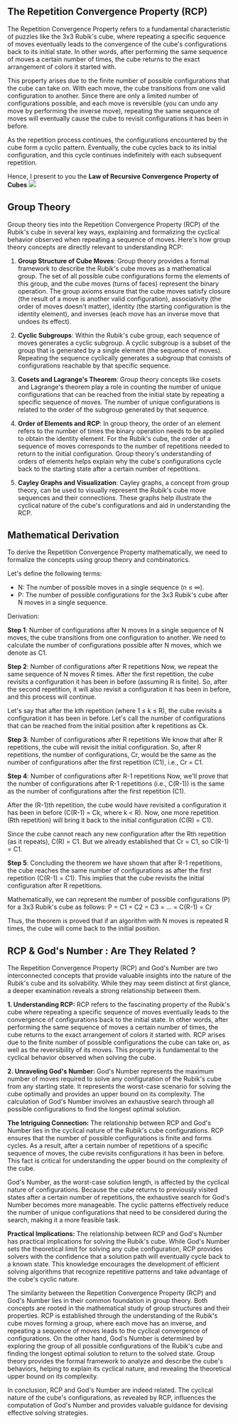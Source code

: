 ## The Repetition Convergence Property (RCP)
The Repetition Convergence Property refers to a fundamental characteristic of puzzles like the 3x3 Rubik's cube, where repeating a specific sequence of moves eventually leads to the convergence of the cube's configurations back to its initial state. In other words, after performing the same sequence of moves a certain number of times, the cube returns to the exact arrangement of colors it started with.

This property arises due to the finite number of possible configurations that the cube can take on. With each move, the cube transitions from one valid configuration to another. Since there are only a limited number of configurations possible, and each move is reversible (you can undo any move by performing the inverse move), repeating the same sequence of moves will eventually cause the cube to revisit configurations it has been in before.

As the repetition process continues, the configurations encountered by the cube form a cyclic pattern. Eventually, the cube cycles back to its initial configuration, and this cycle continues indefinitely with each subsequent repetition.

Hence, I present to you the **Law of Recursive Convergence Property of Cubes**
![](https://raw.githubusercontent.com/PrimeTDMomega/repetition-convergence-property/main/resources/imgs/law-of-rcp.png)

## Group Theory
Group theory ties into the Repetition Convergence Property (RCP) of the Rubik's cube in several key ways, explaining and formalizing the cyclical behavior observed when repeating a sequence of moves. Here's how group theory concepts are directly relevant to understanding RCP:

1.  **Group Structure of Cube Moves**: Group theory provides a formal framework to describe the Rubik's cube moves as a mathematical group. The set of all possible cube configurations forms the elements of this group, and the cube moves (turns of faces) represent the binary operation. The group axioms ensure that the cube moves satisfy closure (the result of a move is another valid configuration), associativity (the order of moves doesn't matter), identity (the starting configuration is the identity element), and inverses (each move has an inverse move that undoes its effect).
    
2.  **Cyclic Subgroups**: Within the Rubik's cube group, each sequence of moves generates a cyclic subgroup. A cyclic subgroup is a subset of the group that is generated by a single element (the sequence of moves). Repeating the sequence cyclically generates a subgroup that consists of configurations reachable by that specific sequence.
    
3.  **Cosets and Lagrange's Theorem**: Group theory concepts like cosets and Lagrange's theorem play a role in counting the number of unique configurations that can be reached from the initial state by repeating a specific sequence of moves. The number of unique configurations is related to the order of the subgroup generated by that sequence.
    
4.  **Order of Elements and RCP**: In group theory, the order of an element refers to the number of times the binary operation needs to be applied to obtain the identity element. For the Rubik's cube, the order of a sequence of moves corresponds to the number of repetitions needed to return to the initial configuration. Group theory's understanding of orders of elements helps explain why the cube's configurations cycle back to the starting state after a certain number of repetitions.
    
5.  **Cayley Graphs and Visualization**: Cayley graphs, a concept from group theory, can be used to visually represent the Rubik's cube move sequences and their connections. These graphs help illustrate the cyclical nature of the cube's configurations and aid in understanding the RCP.

## Mathematical Derivation
To derive the Repetition Convergence Property mathematically, we need to formalize the concepts using group theory and combinatorics.

Let's define the following terms:

-   N: The number of possible moves in a single sequence (n ≤ ∞).
-   P: The number of possible configurations for the 3x3 Rubik's cube after N moves in a single sequence.

Derivation:

**Step 1**: Number of configurations after N moves In a single sequence of N moves, the cube transitions from one configuration to another. We need to calculate the number of configurations possible after N moves, which we denote as C1.

**Step 2**: Number of configurations after R repetitions Now, we repeat the same sequence of N moves R times. After the first repetition, the cube revisits a configuration it has been in before (assuming R is finite). So, after the second repetition, it will also revisit a configuration it has been in before, and this process will continue.

Let's say that after the kth repetition (where 1 ≤ k ≤ R), the cube revisits a configuration it has been in before. Let's call the number of configurations that can be reached from the initial position after k repetitions as Ck.

**Step 3**: Number of configurations after R repetitions We know that after R repetitions, the cube will revisit the initial configuration. So, after R repetitions, the number of configurations, Cr, would be the same as the number of configurations after the first repetition (C1), i.e., Cr = C1.

**Step 4**: Number of configurations after R-1 repetitions Now, we'll prove that the number of configurations after R-1 repetitions (i.e., C(R-1)) is the same as the number of configurations after the first repetition (C1).

After the (R-1)th repetition, the cube would have revisited a configuration it has been in before (C(R-1) = Ck, where k < R). Now, one more repetition (Rth repetition) will bring it back to the initial configuration (C(R) = C1).

Since the cube cannot reach any new configuration after the Rth repetition (as it repeats), C(R) = C1. But we already established that Cr = C1, so C(R-1) = C1.

**Step 5**: Concluding the theorem we have shown that after R-1 repetitions, the cube reaches the same number of configurations as after the first repetition (C(R-1) = C1). This implies that the cube revisits the initial configuration after R repetitions.

Mathematically, we can represent the number of possible configurations (P) for a 3x3 Rubik's cube as follows: P = C1 = C2 = C3 = ... = C(R-1) = Cr

Thus, the theorem is proved that if an algorithm with N moves is repeated R times, the cube will come back to the initial position.

## RCP & God's Number : Are They Related ?
The Repetition Convergence Property (RCP) and God's Number are two interconnected concepts that provide valuable insights into the nature of the Rubik's cube and its solvability. While they may seem distinct at first glance, a deeper examination reveals a strong relationship between them.

**1. Understanding RCP:** RCP refers to the fascinating property of the Rubik's cube where repeating a specific sequence of moves eventually leads to the convergence of configurations back to the initial state. In other words, after performing the same sequence of moves a certain number of times, the cube returns to the exact arrangement of colors it started with. RCP arises due to the finite number of possible configurations the cube can take on, as well as the reversibility of its moves. This property is fundamental to the cyclical behavior observed when solving the cube.

**2. Unraveling God's Number:** God's Number represents the maximum number of moves required to solve any configuration of the Rubik's cube from any starting state. It represents the worst-case scenario for solving the cube optimally and provides an upper bound on its complexity. The calculation of God's Number involves an exhaustive search through all possible configurations to find the longest optimal solution.

**The Intriguing Connection:** The relationship between RCP and God's Number lies in the cyclical nature of the Rubik's cube configurations. RCP ensures that the number of possible configurations is finite and forms cycles. As a result, after a certain number of repetitions of a specific sequence of moves, the cube revisits configurations it has been in before. This fact is critical for understanding the upper bound on the complexity of the cube.

God's Number, as the worst-case solution length, is affected by the cyclical nature of configurations. Because the cube returns to previously visited states after a certain number of repetitions, the exhaustive search for God's Number becomes more manageable. The cyclic patterns effectively reduce the number of unique configurations that need to be considered during the search, making it a more feasible task.

**Practical Implications:** The relationship between RCP and God's Number has practical implications for solving the Rubik's cube. While God's Number sets the theoretical limit for solving any cube configuration, RCP provides solvers with the confidence that a solution path will eventually cycle back to a known state. This knowledge encourages the development of efficient solving algorithms that recognize repetitive patterns and take advantage of the cube's cyclic nature.

  
The similarity between the Repetition Convergence Property (RCP) and God's Number lies in their common foundation in group theory. Both concepts are rooted in the mathematical study of group structures and their properties. RCP is established through the understanding of the Rubik's cube moves forming a group, where each move has an inverse, and repeating a sequence of moves leads to the cyclical convergence of configurations. On the other hand, God's Number is determined by exploring the group of all possible configurations of the Rubik's cube and finding the longest optimal solution to return to the solved state. Group theory provides the formal framework to analyze and describe the cube's behaviors, helping to explain its cyclical nature, and revealing the theoretical upper bound on its complexity.

In conclusion, RCP and God's Number are indeed related. The cyclical nature of the cube's configurations, as revealed by RCP, influences the computation of God's Number and provides valuable guidance for devising effective solving strategies.

